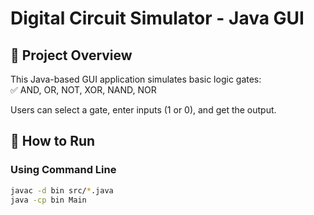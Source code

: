 # Digital Circuit Simulator - Java GUI

## 📌 Project Overview
This Java-based GUI application simulates basic logic gates:  
✅ AND, OR, NOT, XOR, NAND, NOR  

Users can select a gate, enter inputs (1 or 0), and get the output.

## 🚀 How to Run
### **Using Command Line**
```sh
javac -d bin src/*.java
java -cp bin Main
